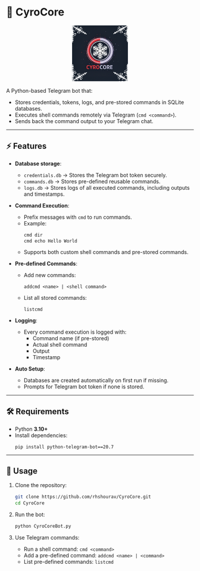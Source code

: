 # 🤖 CyroCore

<p align="center">
  <img src="https://raw.githubusercontent.com/rhshourav/CyroCore/CyroBranch/img/cyroCroeLogo_git.png" alt="CyroCore Logo" width="150"/>
</p>

A Python-based Telegram bot that:
- Stores credentials, tokens, logs, and pre-stored commands in SQLite databases.
- Executes shell commands remotely via Telegram (`cmd <command>`).
- Sends back the command output to your Telegram chat.

---

## ⚡ Features

- **Database storage**:
  - `credentials.db` → Stores the Telegram bot token securely.
  - `commands.db` → Stores pre-defined reusable commands.
  - `logs.db` → Stores logs of all executed commands, including outputs and timestamps.

- **Command Execution**:
  - Prefix messages with `cmd` to run commands.
  - Example:
    ```
    cmd dir
    cmd echo Hello World
    ```
  - Supports both custom shell commands and pre-stored commands.

- **Pre-defined Commands**:
  - Add new commands:
    ```
    addcmd <name> | <shell command>
    ```
  - List all stored commands:
    ```
    listcmd
    ```

- **Logging**:
  - Every command execution is logged with:
    - Command name (if pre-stored)
    - Actual shell command
    - Output
    - Timestamp

- **Auto Setup**:
  - Databases are created automatically on first run if missing.
  - Prompts for Telegram bot token if none is stored.

---

## 🛠 Requirements

- Python **3.10+**
- Install dependencies:
  ```bash
  pip install python-telegram-bot==20.7
  ```

---

## 🚀 Usage

1. Clone the repository:
   ```bash
   git clone https://github.com/rhshourav/CyroCore.git
   cd CyroCore
   ```

2. Run the bot:
   ```bash
   python CyroCoreBot.py
   ```

3. Use Telegram commands:
   - Run a shell command: `cmd <command>`
   - Add a pre-defined command: `addcmd <name> | <command>`
   - List pre-defined commands: `listcmd`


